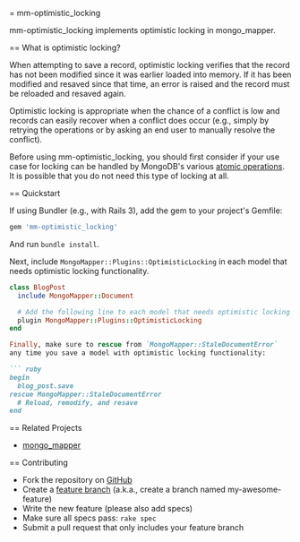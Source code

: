 = mm-optimistic_locking

mm-optimistic_locking implements optimistic locking in mongo_mapper.

== What is optimistic locking?

When attempting to save a record, optimistic locking verifies that the
record has not been modified since it was earlier loaded into memory.
If it has been modified and resaved since that time, an error is raised
and the record must be reloaded and resaved again.

Optimistic locking is appropriate when the chance of a conflict is low
and records can easily recover when a conflict does occur (e.g., simply
by retrying the operations or by asking an end user to manually resolve the
conflict).

Before using mm-optimistic_locking, you should first consider if your use case
for locking can be handled by MongoDB's various [atomic operations](http://www.mongodb.org/display/DOCS/Atomic+Operations).
It is possible that you do not need this type of locking at all.

== Quickstart

If using Bundler (e.g., with Rails 3), add the gem to your project's
Gemfile:

``` ruby
gem 'mm-optimistic_locking'
```

And run `bundle install`.

Next, include `MongoMapper::Plugins::OptimisticLocking` in each model
that needs optimistic locking functionality.

``` ruby
class BlogPost
  include MongoMapper::Document

  # Add the following line to each model that needs optimistic locking
  plugin MongoMapper::Plugins::OptimisticLocking
end

Finally, make sure to rescue from `MongoMapper::StaleDocumentError`
any time you save a model with optimistic locking functionality:

``` ruby
begin
  blog_post.save
rescue MongoMapper::StaleDocumentError
  # Reload, remodify, and resave
end
```

== Related Projects

* [mongo_mapper](http://mongomapper.com/)

== Contributing

* Fork the repository on [GitHub](https://github.com/highgroove/mm-optimistic_locking)
* Create a [feature branch](http://nvie.com/posts/a-successful-git-branching-model/) (a.k.a., create a branch named my-awesome-feature)
* Write the new feature (please also add specs)
* Make sure all specs pass: `rake spec`
* Submit a pull request that only includes your feature branch
